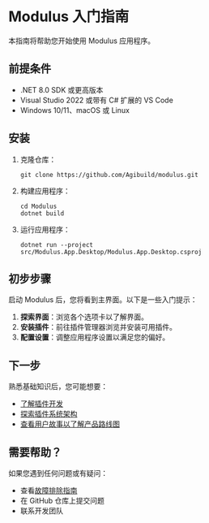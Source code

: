 # Modulus 入门指南

本指南将帮助您开始使用 Modulus 应用程序。

## 前提条件

- .NET 8.0 SDK 或更高版本
- Visual Studio 2022 或带有 C# 扩展的 VS Code
- Windows 10/11、macOS 或 Linux

## 安装

1. 克隆仓库：
   ```
   git clone https://github.com/Agibuild/modulus.git
   ```

2. 构建应用程序：
   ```
   cd Modulus
   dotnet build
   ```

3. 运行应用程序：
   ```
   dotnet run --project src/Modulus.App.Desktop/Modulus.App.Desktop.csproj
   ```

## 初步步骤

启动 Modulus 后，您将看到主界面。以下是一些入门提示：

1. **探索界面**：浏览各个选项卡以了解界面。
2. **安装插件**：前往插件管理器浏览并安装可用插件。
3. **配置设置**：调整应用程序设置以满足您的偏好。

## 下一步

熟悉基础知识后，您可能想要：

- [了解插件开发](../developer-guide/plugin-system/plugin-development-guide.md)
- [探索插件系统架构](../developer-guide/architecture/system-architecture.md)
- [查看用户故事以了解产品路线图](../stories/story-001.md)

## 需要帮助？

如果您遇到任何问题或有疑问：

- 查看[故障排除指南](./troubleshooting.md)
- 在 GitHub 仓库上提交问题
- 联系开发团队
